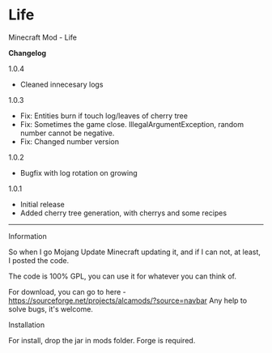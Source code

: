 Life
====

Minecraft Mod - Life

**Changelog**

1.0.4
- Cleaned innecesary logs

1.0.3
- Fix: Entities burn if touch log/leaves of cherry tree
- Fix: Sometimes the game close. IllegalArgumentException, random number cannot be negative.
- Fix: Changed number version

1.0.2
- Bugfix with log rotation on growing

1.0.1
- Initial release
- Added cherry tree generation, with cherrys and some recipes

---------------------------------------------------------------------------------------

Information

So when I go Mojang Update Minecraft updating it, and if I can not, at least, I posted the code.

The code is 100% GPL, you can use it for whatever you can think of.

For download, you can go to here - https://sourceforge.net/projects/alcamods/?source=navbar
Any help to solve bugs, it's welcome.

Installation

For install, drop the jar in mods folder.
Forge is required.
